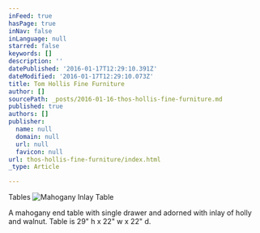 ```yaml
---
inFeed: true
hasPage: true
inNav: false
inLanguage: null
starred: false
keywords: []
description: ''
datePublished: '2016-01-17T12:29:10.391Z'
dateModified: '2016-01-17T12:29:10.073Z'
title: Tom Hollis Fine Furniture
author: []
sourcePath: _posts/2016-01-16-thos-hollis-fine-furniture.md
published: true
authors: []
publisher:
  name: null
  domain: null
  url: null
  favicon: null
url: thos-hollis-fine-furniture/index.html
_type: Article

---
```

Tables
![Mahogany Inlay Table](https://s3-us-west-2.amazonaws.com/the-grid-img/p/9bde54224422f1cb446acc5ac93b9a3407a831c8.jpg)

A mahogany end table with single drawer and adorned with inlay of holly and walnut.  Table is 29" h x 22" w x 22" d.